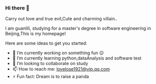 ### Hi there 👋

<!--

**guanlili/guanlili** is a ✨ _special_ ✨ repository because its `README.md` (this file) appears on your GitHub profile.

- 🤔 I’m looking for help with ...
- 💬 Ask me about ...

- 😄 Pronouns: ...


-->
Carry out love and true evil,Cute and charming villain..


I am guanlili, studying for a master's degree in software engineering in Beijing,This is my homepage!

Here are some ideas to get you started:

- 🔭 I’m currently working on something fun 😉
- 🌱 I’m currently learning python,dataAnalysis and software test
- 👯 I’m looking to collaborate on study
- 📫 How to reach me: lovelose1921@vip.qq.com
- ⚡ Fun fact: Dream is to raise a panda

